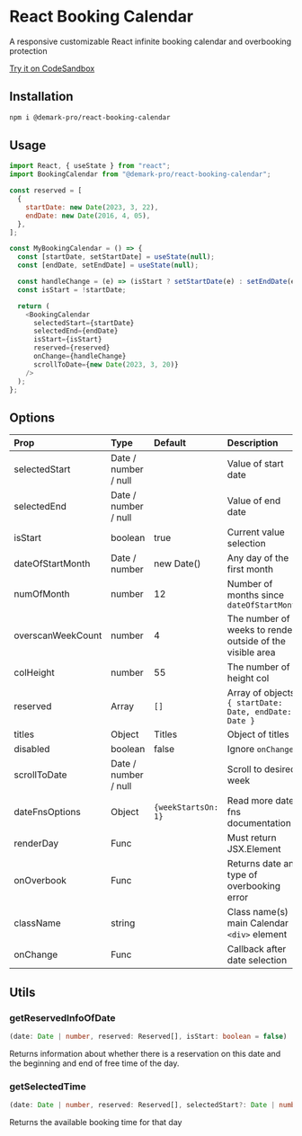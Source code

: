 # React Booking Calendar

A responsive customizable React infinite booking calendar and overbooking protection

[Try it on CodeSandbox](https://codesandbox.io/s/react-booking-calendar-example-t9sdt0)

## Installation

```bash
npm i @demark-pro/react-booking-calendar
```

## Usage

```js
import React, { useState } from "react";
import BookingCalendar from "@demark-pro/react-booking-calendar";

const reserved = [
  {
    startDate: new Date(2023, 3, 22),
    endDate: new Date(2016, 4, 05),
  },
];

const MyBookingCalendar = () => {
  const [startDate, setStartDate] = useState(null);
  const [endDate, setEndDate] = useState(null);

  const handleChange = (e) => (isStart ? setStartDate(e) : setEndDate(e));
  const isStart = !startDate;

  return (
    <BookingCalendar
      selectedStart={startDate}
      selectedEnd={endDate}
      isStart={isStart}
      reserved={reserved}
      onChange={handleChange}
      scrollToDate={new Date(2023, 3, 20)}
    />
  );
};
```

## Options

| Prop              | Type                 | Default             | Description                                               |
| :---------------- | :------------------- | :------------------ | :-------------------------------------------------------- |
| selectedStart     | Date / number / null |                     | Value of start date                                       |
| selectedEnd       | Date / number / null |                     | Value of end date                                         |
| isStart           | boolean              | true                | Current value selection                                   |
| dateOfStartMonth  | Date / number        | new Date()          | Any day of the first month                                |
| numOfMonth        | number               | 12                  | Number of months since `dateOfStartMonth`                 |
| overscanWeekCount | number               | 4                   | The number of weeks to render outside of the visible area |
| colHeight         | number               | 55                  | The number of height col                                  |
| reserved          | Array                | `[]`                | Array of objects `{ startDate: Date, endDate: Date }`     |
| titles            | Object               | Titles              | Object of titles                                          |
| disabled          | boolean              | false               | Ignore `onChange`                                         |
| scrollToDate      | Date / number / null |                     | Scroll to desired week                                    |
| dateFnsOptions    | Object               | `{weekStartsOn: 1}` | Read more date-fns documentation                          |
| renderDay         | Func                 |                     | Must return JSX.Element                                   |
| onOverbook        | Func                 |                     | Returns date and type of overbooking error                |
| className         | string               |                     | Class name(s) main Calendar `<div>` element               |
| onChange          | Func                 |                     | Callback after date selection                             |

## Utils

### getReservedInfoOfDate

```ts
(date: Date | number, reserved: Reserved[], isStart: boolean = false)
```

Returns information about whether there is a reservation on this date and the beginning and end of free time of the day.

### getSelectedTime

```ts
(date: Date | number, reserved: Reserved[], selectedStart?: Date | number | null)`
```

Returns the available booking time for that day
